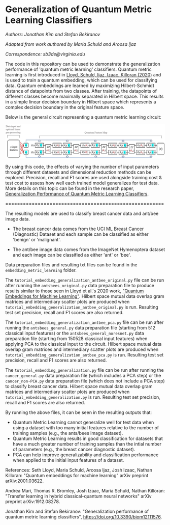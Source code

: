 # Generalization of Quantum Metric Learning Classifiers

_Authors: Jonathan Kim and Stefan Bekiranov_

_Adapted from work authored by Maria Schuld and Aroosa Ijaz_

_Correspondence: sb3de@virginia.edu_

The code in this repository can be used to demonstrate the generalization performance of 'quantum metric learning' classifiers.
Quantum metric learning is first introduced in [Lloyd, Schuld, Ijaz, Izaac, Killoran (2020)](https://arxiv.org/abs/2001.03622) 
and is used to train a quantum embedding, which can be used for classifying data. Quantum embeddings are learned by maximizing 
Hilbert-Schmidt distance of datapoints from two classes. After training, 
the datapoints of different classes become maximally separated in Hilbert 
space. This results in a simple linear decision boundary in Hilbert space 
which represents a complex decision boundary in the original feature space.

Below is the general circuit representing a quantum metric learning circuit:

![](embedding_metric_learning/classification.png)

By using this code, the effects of varying the number of input parameters through different datasets and dimensional reduction methods can be explored. Precision, recall and F1 scores are used alongside training cost & test cost to assess how well each trained model generalizes for test data. More details on this topic can be found in the research paper, [Generalization Performance of Quantum Metric Learning Classifiers](https://doi.org/10.3390/biom12111576). 

======================================================

The resulting models are used to classify breast cancer data and ant/bee image data.

- The breast cancer data comes from the UCI ML Breast Cancer (Diagnostic) Dataset and each sample can be classified as either 'benign' or 'malignant'.

- The ant/bee image data comes from the ImageNet Hymenoptera dataset and each image can be classified as either 'ant' or 'bee'.

Data preparation files and resulting txt files can be found in the ``embedding_metric_learning`` folder.

The ``tutorial_embedding_generalization_antbee_original.py`` file can be run after running the ``antsbees_original.py`` data preparation file to produce results similar to those seen in Lloyd et al.'s 2020 work, ["Quantum Embeddings for Machine Learning"](https://arxiv.org/abs/2001.03622). Hilbert space mutual data overlap gram matrices and intermediary scatter plots are produced when ``tutorial_embedding_generalization_antbee_original.py`` is run. Resulting test set precision, recall and F1 scores are also returned.

The ``tutorial_embedding_generalization_antbee_pca.py`` file can be run after running the ``antsbees_general.py`` data preparation file (starting from 512 classical input features) or the ``antsbees_general_noresnet.py`` data preparation file (starting from 150528 classical input features) when applying PCA to the classical input to the circuit. Hilbert space mutual data overlap gram matrices and intermediary scatter plots are produced when ``tutorial_embedding_generalization_antbee_pca.py`` is run. Resulting test set precision, recall and F1 scores are also returned.

The ``tutorial_embedding_generalization.py`` file can be run after running the ``cancer_general.py`` data preparation file (which includes a PCA step) or the ``cancer_non-PCA.py`` data preparation file (which does not include a PCA step) to classify breast cancer data. Hilbert space mutual data overlap gram matrices and intermediary scatter plots are produced when ``tutorial_embedding_generalization.py`` is run. Resulting test set precision, recall and F1 scores are also returned.

By running the above files, it can be seen in the resulting outputs that:
- Quantum Metric Learning cannot generalize well for test data when using a dataset with too many initial features relative to the number of training samples (e.g., the ants/bees image dataset).
- Quantum Metric Learning results in good classification for datasets that have a much greater number of training samples than the intial number of parameters (e.g., the breast cancer diagnostic dataset).
- PCA can help improve generalizability and classification performance when applied to the initial input features of a dataset.

References:
Seth Lloyd, Maria Schuld, Aroosa Ijaz, Josh Izaac, Nathan Killoran: "Quantum embeddings for machine learning" 
arXiv preprint arXiv:2001.03622.

Andrea Mari, Thomas R. Bromley, Josh Izaac, Maria Schuld, Nathan Killoran: "Transfer learning 
in hybrid classical-quantum neural networks" arXiv preprint arXiv:1912.08278.

Jonathan Kim and Stefan Bekiranov: "Generalization performance of quantum metric learning classifiers", 
https://doi.org/10.3390/biom12111576.
